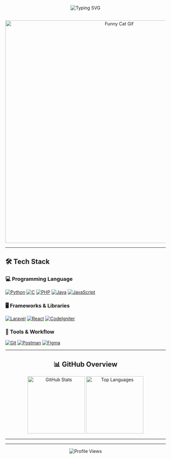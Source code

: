 <p align="center">
  <img 
       src="https://readme-typing-svg.herokuapp.com?font=Montserrat&weight=700&size=36&pause=1000&color=0A66C2&center=true&vCenter=true&width=800&lines=Hi+👋,+I'm+Duta+Adi+Pamungkas;Welcome+to+my+GitHub!" 
       alt="Typing SVG" />
</p>
<br>

<div align="center">
    <img src="https://user-images.githubusercontent.com/74038190/225813708-98b745f2-7d22-48cf-9150-083f1b00d6c9.gif" width="700" alt="Funny Cat Gif" />
</div>

---

## 🛠️ Tech Stack

### 💻 Programming Language

[![Python](https://img.shields.io/badge/Python-3776AB?style=for-the-badge&logo=python&logoColor=FFD43B)](https://www.python.org/)
[![C](https://img.shields.io/badge/C-00599C?style=for-the-badge&logo=c&logoColor=white)](<https://en.wikipedia.org/wiki/C_(programming_language)>)
[![PHP](https://img.shields.io/badge/PHP-777BB4?style=for-the-badge&logo=php&logoColor=white)](https://www.php.net/)
[![Java](https://img.shields.io/badge/Java-ED8B00?style=for-the-badge&logo=openjdk&logoColor=white)](https://www.java.com/)
[![JavaScript](https://img.shields.io/badge/JavaScript-F7DF1E?style=for-the-badge&logo=javascript&logoColor=000)](https://developer.mozilla.org/en-US/docs/Web/JavaScript)

### 🖥️ Frameworks & Libraries

[![Laravel](https://img.shields.io/badge/Laravel-FF2D20?style=for-the-badge&logo=laravel&logoColor=white)](https://laravel.com/)
[![React](https://img.shields.io/badge/React-61DAFB?style=for-the-badge&logo=react&logoColor=20232A)](https://reactjs.org/)
[![CodeIgniter](https://img.shields.io/badge/CodeIgniter%204-EF4223?style=for-the-badge&logo=codeigniter&logoColor=white)](https://codeigniter.com/)

### 🔧 Tools & Workflow

[![Git](https://img.shields.io/badge/Git-F05032?style=for-the-badge&logo=git&logoColor=white)](https://git-scm.com/)
[![Postman](https://img.shields.io/badge/Postman-FF6C37?style=for-the-badge&logo=postman&logoColor=white)](https://www.postman.com/)
[![Figma](https://img.shields.io/badge/Figma-F24E1E?style=for-the-badge&logo=figma&logoColor=white)](https://www.figma.com/)

---

##

<div align="center">
    <h2>📊 GitHub Overview</h2>
    <img 
        height="180em"
        src="https://github-readme-stats.vercel.app/api?username=doeta&show_icons=true&title_color=0A66C2&icon_color=0A66C2&text_color=333&bg_color=F9F9F9&border_color=CCCCCC&hide_border=true&rank_icon=github&cache_bust=2" 
        alt="GitHub Stats" />
    <img 
        height="180em"
        src="https://github-readme-stats.vercel.app/api/top-langs/?username=doeta&layout=compact&title_color=0A66C2&text_color=333&bg_color=F9F9F9&border_color=CCCCCC&hide_border=true&langs_count=6&cache_bust=2" 
        alt="Top Languages" />
</div>

---

---

<div align="center">
    <img src="https://komarev.com/ghpvc/?username=doeta&label=Profile%20Views&color=0A66C2&style=flat" alt="Profile Views" />
</div>
